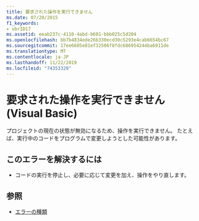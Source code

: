 ```yaml
---
title: 要求された操作を実行できません
ms.date: 07/20/2015
f1_keywords:
- vbrID17
ms.assetid: eeab237c-4110-4abd-b601-bbb025c5d204
ms.openlocfilehash: bb7b4834ede26b330ecd30c5293e4cab6654bc67
ms.sourcegitcommit: 17ee6605e01ef32506f8fdc686954244ba6911de
ms.translationtype: MT
ms.contentlocale: ja-JP
ms.lasthandoff: 11/22/2019
ms.locfileid: "74353320"
---
```

# <a name="cant-perform-requested-operation-visual-basic"></a>要求された操作を実行できません (Visual Basic)
プロジェクトの現在の状態が無効になるため、操作を実行できません。 たとえば、実行中のコードをプログラムで変更しようとした可能性があります。  
  
## <a name="to-correct-this-error"></a>このエラーを解決するには  
  
- コードの実行を停止し、必要に応じて変更を加え、操作をやり直します。  
  
## <a name="see-also"></a>参照

- [エラーの種類](../../visual-basic/programming-guide/language-features/error-types.md)
